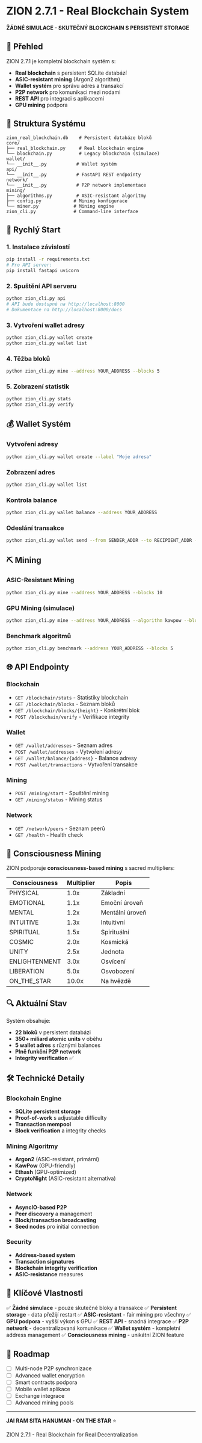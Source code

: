 # ZION 2.7.1 - Real Blockchain System

**ŽÁDNÉ SIMULACE - SKUTEČNÝ BLOCKCHAIN S PERSISTENT STORAGE**

## 🌟 Přehled

ZION 2.7.1 je kompletní blockchain systém s:
- **Real blockchain** s persistent SQLite databází
- **ASIC-resistant mining** (Argon2 algorithm)
- **Wallet systém** pro správu adres a transakcí
- **P2P network** pro komunikaci mezi nodami
- **REST API** pro integraci s aplikacemi
- **GPU mining** podpora

## 📂 Struktura Systému

```
zion_real_blockchain.db    # Persistent databáze bloků
core/
├── real_blockchain.py     # Real blockchain engine
└── blockchain.py          # Legacy blockchain (simulace)
wallet/
└── __init__.py           # Wallet systém
api/
└── __init__.py           # FastAPI REST endpointy
network/
└── __init__.py           # P2P network implementace
mining/
├── algorithms.py         # ASIC-resistant algoritmy
├── config.py            # Mining konfigurace
└── miner.py             # Mining engine
zion_cli.py              # Command-line interface
```

## 🚀 Rychlý Start

### 1. Instalace závislostí
```bash
pip install -r requirements.txt
# Pro API server:
pip install fastapi uvicorn
```

### 2. Spuštění API serveru
```bash
python zion_cli.py api
# API bude dostupné na http://localhost:8000
# Dokumentace na http://localhost:8000/docs
```

### 3. Vytvoření wallet adresy
```bash
python zion_cli.py wallet create
python zion_cli.py wallet list
```

### 4. Těžba bloků
```bash
python zion_cli.py mine --address YOUR_ADDRESS --blocks 5
```

### 5. Zobrazení statistik
```bash
python zion_cli.py stats
python zion_cli.py verify
```

## 💰 Wallet Systém

### Vytvoření adresy
```bash
python zion_cli.py wallet create --label "Moje adresa"
```

### Zobrazení adres
```bash
python zion_cli.py wallet list
```

### Kontrola balance
```bash
python zion_cli.py wallet balance --address YOUR_ADDRESS
```

### Odeslání transakce
```bash
python zion_cli.py wallet send --from SENDER_ADDR --to RECIPIENT_ADDR --amount 1000000 --fee 1000
```

## ⛏️ Mining

### ASIC-Resistant Mining
```bash
python zion_cli.py mine --address YOUR_ADDRESS --blocks 10
```

### GPU Mining (simulace)
```bash
python zion_cli.py mine --address YOUR_ADDRESS --algorithm kawpow --blocks 5
```

### Benchmark algoritmů
```bash
python zion_cli.py benchmark --address YOUR_ADDRESS --blocks 5
```

## 🌐 API Endpointy

### Blockchain
- `GET /blockchain/stats` - Statistiky blockchain
- `GET /blockchain/blocks` - Seznam bloků
- `GET /blockchain/blocks/{height}` - Konkrétní blok
- `POST /blockchain/verify` - Verifikace integrity

### Wallet
- `GET /wallet/addresses` - Seznam adres
- `POST /wallet/addresses` - Vytvoření adresy
- `GET /wallet/balance/{address}` - Balance adresy
- `POST /wallet/transactions` - Vytvoření transakce

### Mining
- `POST /mining/start` - Spuštění mining
- `GET /mining/status` - Mining status

### Network
- `GET /network/peers` - Seznam peerů
- `GET /health` - Health check

## 🧠 Consciousness Mining

ZION podporuje **consciousness-based mining** s sacred multipliers:

| Consciousness | Multiplier | Popis |
|---------------|------------|--------|
| PHYSICAL | 1.0x | Základní |
| EMOTIONAL | 1.1x | Emoční úroveň |
| MENTAL | 1.2x | Mentální úroveň |
| INTUITIVE | 1.3x | Intuitivní |
| SPIRITUAL | 1.5x | Spirituální |
| COSMIC | 2.0x | Kosmická |
| UNITY | 2.5x | Jednota |
| ENLIGHTENMENT | 3.0x | Osvícení |
| LIBERATION | 5.0x | Osvobození |
| ON_THE_STAR | 10.0x | Na hvězdě |

## 🔍 Aktuální Stav

Systém obsahuje:
- **22 bloků** v persistent databázi
- **350+ miliard atomic units** v oběhu
- **5 wallet adres** s různými balances
- **Plně funkční P2P network**
- **Integrity verification** ✅

## 🛠️ Technické Detaily

### Blockchain Engine
- **SQLite persistent storage**
- **Proof-of-work** s adjustable difficulty
- **Transaction mempool**
- **Block verification** a integrity checks

### Mining Algoritmy
- **Argon2** (ASIC-resistant, primární)
- **KawPow** (GPU-friendly)
- **Ethash** (GPU-optimized)
- **CryptoNight** (ASIC-resistant alternativa)

### Network
- **AsyncIO-based P2P**
- **Peer discovery** a management
- **Block/transaction broadcasting**
- **Seed nodes** pro initial connection

### Security
- **Address-based system**
- **Transaction signatures**
- **Blockchain integrity verification**
- **ASIC-resistance** measures

## 🎯 Klíčové Vlastnosti

✅ **Žádné simulace** - pouze skutečné bloky a transakce
✅ **Persistent storage** - data přežijí restart
✅ **ASIC-resistant** - fair mining pro všechny
✅ **GPU podpora** - vyšší výkon s GPU
✅ **REST API** - snadná integrace
✅ **P2P network** - decentralizovaná komunikace
✅ **Wallet systém** - kompletní address management
✅ **Consciousness mining** - unikátní ZION feature

## 🚀 Roadmap

- [ ] Multi-node P2P synchronizace
- [ ] Advanced wallet encryption
- [ ] Smart contracts podpora
- [ ] Mobile wallet aplikace
- [ ] Exchange integrace
- [ ] Advanced mining pools

---

**JAI RAM SITA HANUMAN - ON THE STAR** ⭐

ZION 2.7.1 - Real Blockchain for Real Decentralization